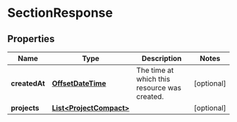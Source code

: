 # SectionResponse

## Properties
Name | Type | Description | Notes
------------ | ------------- | ------------- | -------------
**createdAt** | [**OffsetDateTime**](OffsetDateTime.md) | The time at which this resource was created. |  [optional]
**projects** | [**List&lt;ProjectCompact&gt;**](ProjectCompact.md) |  |  [optional]
